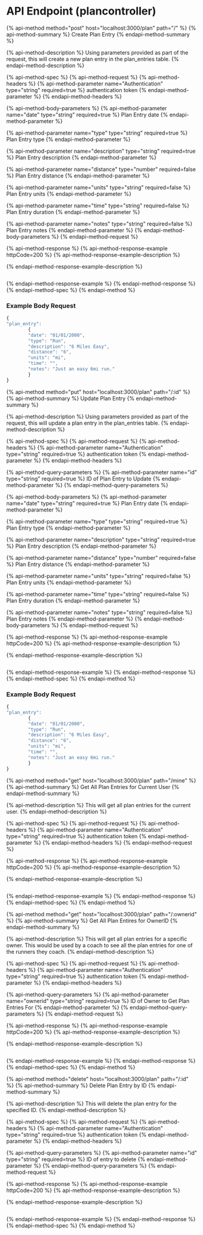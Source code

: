 # API Endpoint \(plancontroller\)

{% api-method method="post" host="localhost:3000/plan" path="/" %}
{% api-method-summary %}
Create Plan Entry
{% endapi-method-summary %}

{% api-method-description %}
Using parameters provided as part of the request, this will create a new plan entry in the plan\_entries table.
{% endapi-method-description %}

{% api-method-spec %}
{% api-method-request %}
{% api-method-headers %}
{% api-method-parameter name="Authentication" type="string" required=true %}
authentication token
{% endapi-method-parameter %}
{% endapi-method-headers %}

{% api-method-body-parameters %}
{% api-method-parameter name="date" type="string" required=true %}
 Plan Entry date
{% endapi-method-parameter %}

{% api-method-parameter name="type" type="string" required=true %}
Plan Entry type
{% endapi-method-parameter %}

{% api-method-parameter name="description" type="string" required=true %}
Plan Entry description
{% endapi-method-parameter %}

{% api-method-parameter name="distance" type="number" required=false %}
Plan Entry distance
{% endapi-method-parameter %}

{% api-method-parameter name="units" type="string" required=false %}
Plan Entry units
{% endapi-method-parameter %}

{% api-method-parameter name="time" type="string" required=false %}
Plan Entry duration
{% endapi-method-parameter %}

{% api-method-parameter name="notes" type="string" required=false %}
Plan Entry notes
{% endapi-method-parameter %}
{% endapi-method-body-parameters %}
{% endapi-method-request %}

{% api-method-response %}
{% api-method-response-example httpCode=200 %}
{% api-method-response-example-description %}

{% endapi-method-response-example-description %}

```

```
{% endapi-method-response-example %}
{% endapi-method-response %}
{% endapi-method-spec %}
{% endapi-method %}

### Example Body Request

```javascript
{
"plan_entry": 
        {
        "date": "01/01/2000",
        "type": "Run",
        "description": "6 Miles Easy",
        "distance": "6",
        "units": "mi",
        "time": "",
        "notes": "Just an easy 6mi run."
        }
}
```

{% api-method method="put" host="localhost:3000/plan" path="/:id" %}
{% api-method-summary %}
Update Plan Entry
{% endapi-method-summary %}

{% api-method-description %}
Using parameters provided as part of the request, this will update a plan entry in the plan\_entries table.
{% endapi-method-description %}

{% api-method-spec %}
{% api-method-request %}
{% api-method-headers %}
{% api-method-parameter name="Authentication" type="string" required=true %}
authentication token
{% endapi-method-parameter %}
{% endapi-method-headers %}

{% api-method-query-parameters %}
{% api-method-parameter name="id" type="string" required=true %}
ID of Plan Entry to Update
{% endapi-method-parameter %}
{% endapi-method-query-parameters %}

{% api-method-body-parameters %}
{% api-method-parameter name="date" type="string" required=true %}
 Plan Entry date
{% endapi-method-parameter %}

{% api-method-parameter name="type" type="string" required=true %}
Plan Entry type
{% endapi-method-parameter %}

{% api-method-parameter name="description" type="string" required=true %}
Plan Entry description
{% endapi-method-parameter %}

{% api-method-parameter name="distance" type="number" required=false %}
Plan Entry distance
{% endapi-method-parameter %}

{% api-method-parameter name="units" type="string" required=false %}
Plan Entry units
{% endapi-method-parameter %}

{% api-method-parameter name="time" type="string" required=false %}
Plan Entry duration
{% endapi-method-parameter %}

{% api-method-parameter name="notes" type="string" required=false %}
Plan Entry notes
{% endapi-method-parameter %}
{% endapi-method-body-parameters %}
{% endapi-method-request %}

{% api-method-response %}
{% api-method-response-example httpCode=200 %}
{% api-method-response-example-description %}

{% endapi-method-response-example-description %}

```

```
{% endapi-method-response-example %}
{% endapi-method-response %}
{% endapi-method-spec %}
{% endapi-method %}

### Example Body Request

```javascript
{
"plan_entry": 
        {
        "date": "01/01/2000",
        "type": "Run",
        "description": "6 Miles Easy",
        "distance": "6",
        "units": "mi",
        "time": "",
        "notes": "Just an easy 6mi run."
        }
}
```

{% api-method method="get" host="localhost:3000/plan" path="/mine" %}
{% api-method-summary %}
Get All Plan Entries for Current User
{% endapi-method-summary %}

{% api-method-description %}
This will get all plan entries for the current user.
{% endapi-method-description %}

{% api-method-spec %}
{% api-method-request %}
{% api-method-headers %}
{% api-method-parameter name="Authentication" type="string" required=true %}
authentication token
{% endapi-method-parameter %}
{% endapi-method-headers %}
{% endapi-method-request %}

{% api-method-response %}
{% api-method-response-example httpCode=200 %}
{% api-method-response-example-description %}

{% endapi-method-response-example-description %}

```

```
{% endapi-method-response-example %}
{% endapi-method-response %}
{% endapi-method-spec %}
{% endapi-method %}

{% api-method method="get" host="localhost:3000/plan" path="/:ownerid" %}
{% api-method-summary %}
Get All Plan Entires for OwnerID
{% endapi-method-summary %}

{% api-method-description %}
This will get all plan entries for a specific owner. This would be used by a coach to see all the plan entries for one of the runners they coach.
{% endapi-method-description %}

{% api-method-spec %}
{% api-method-request %}
{% api-method-headers %}
{% api-method-parameter name="Authentication" type="string" required=true %}
authentication token
{% endapi-method-parameter %}
{% endapi-method-headers %}

{% api-method-query-parameters %}
{% api-method-parameter name="ownerid" type="string" required=true %}
ID of Owner to Get Plan Entries For
{% endapi-method-parameter %}
{% endapi-method-query-parameters %}
{% endapi-method-request %}

{% api-method-response %}
{% api-method-response-example httpCode=200 %}
{% api-method-response-example-description %}

{% endapi-method-response-example-description %}

```

```
{% endapi-method-response-example %}
{% endapi-method-response %}
{% endapi-method-spec %}
{% endapi-method %}

{% api-method method="delete" host="localhost:3000/plan" path="/:id" %}
{% api-method-summary %}
Delete Plan Entry by ID
{% endapi-method-summary %}

{% api-method-description %}
This will delete the plan entry for the specified ID.
{% endapi-method-description %}

{% api-method-spec %}
{% api-method-request %}
{% api-method-headers %}
{% api-method-parameter name="Authentication" type="string" required=true %}
authentication token
{% endapi-method-parameter %}
{% endapi-method-headers %}

{% api-method-query-parameters %}
{% api-method-parameter name="id" type="string" required=true %}
ID of entry to delete
{% endapi-method-parameter %}
{% endapi-method-query-parameters %}
{% endapi-method-request %}

{% api-method-response %}
{% api-method-response-example httpCode=200 %}
{% api-method-response-example-description %}

{% endapi-method-response-example-description %}

```

```
{% endapi-method-response-example %}
{% endapi-method-response %}
{% endapi-method-spec %}
{% endapi-method %}


